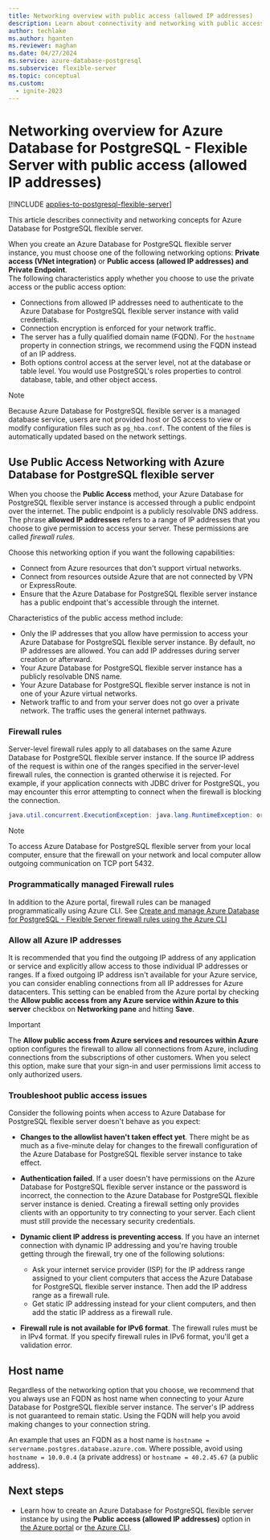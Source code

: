 ```yaml
---
title: Networking overview with public access (allowed IP addresses)
description: Learn about connectivity and networking with public access for Azure Database for PostgreSQL - Flexible Server.
author: techlake
ms.author: hganten
ms.reviewer: maghan
ms.date: 04/27/2024
ms.service: azure-database-postgresql
ms.subservice: flexible-server
ms.topic: conceptual
ms.custom:
  - ignite-2023
---
```


# Networking overview for Azure Database for PostgreSQL - Flexible Server with public access (allowed IP addresses)

[!INCLUDE [applies-to-postgresql-flexible-server](~/reusable-content/ce-skilling/azure/includes/postgresql/includes/applies-to-postgresql-flexible-server.md)]

This article describes connectivity and networking concepts for Azure Database for PostgreSQL flexible server.

When you create an Azure Database for PostgreSQL flexible server instance, you must choose one of the following networking options: **Private access (VNet integration)** or **Public access (allowed IP addresses) and Private Endpoint**.  
The following characteristics apply whether you choose to use the private access or the public access option:

- Connections from allowed IP addresses need to authenticate to the Azure Database for PostgreSQL flexible server instance with valid credentials.
- Connection encryption is enforced for your network traffic.
- The server has a fully qualified domain name (FQDN). For the `hostname` property in connection strings, we recommend using the FQDN instead of an IP address.
- Both options control access at the server level, not at the database  or table level. You would use PostgreSQL's roles properties to control database, table, and other object access.

> [!NOTE]  
> Because Azure Database for PostgreSQL flexible server is a managed database service, users are not provided host or OS access to view or modify configuration files such as `pg_hba.conf`. The content of the files is automatically updated based on the network settings.

## Use Public Access Networking with Azure Database for PostgreSQL flexible server

When you choose the **Public Access** method, your Azure Database for PostgreSQL flexible server instance is accessed through a public endpoint over the internet. The public endpoint is a publicly resolvable DNS address. The phrase **allowed IP addresses** refers to a range of IP addresses that you choose to give permission to access your server. These permissions are called *firewall rules*.

Choose this networking option if you want the following capabilities:

- Connect from Azure resources that don't support virtual networks.
- Connect from resources outside Azure that are not connected by VPN or ExpressRoute.
- Ensure that the Azure Database for PostgreSQL flexible server instance has a public endpoint that's accessible through the internet.

Characteristics of the public access method include:

- Only the IP addresses that you allow have permission to access your Azure Database for PostgreSQL flexible server instance. By default, no IP addresses are allowed. You can add IP addresses during server creation or afterward.
- Your Azure Database for PostgreSQL flexible server instance has a publicly resolvable DNS name.
- Your Azure Database for PostgreSQL flexible server instance is not in one of your Azure virtual networks.
- Network traffic to and from your server does not go over a private network. The traffic uses the general internet pathways.

### Firewall rules

Server-level firewall rules apply to all databases on the same Azure Database for PostgreSQL flexible server instance. If the source IP address of the request is within one of the ranges specified in the server-level firewall rules, the connection is granted otherwise it is rejected. For example, if your application connects with JDBC driver for PostgreSQL, you may encounter this error attempting to connect when the firewall is blocking the connection.
```java
java.util.concurrent.ExecutionException: java.lang.RuntimeException: org.postgresql.util.PSQLException: FATAL: no pg_hba.conf entry for host "123.45.67.890", user "adminuser", database "postgresql", SSL
```
> [!NOTE]
> To access Azure Database for PostgreSQL flexible server from your local computer, ensure that the firewall on your network and local computer allow outgoing communication on TCP port 5432.

### Programmatically managed Firewall rules
In addition to the Azure portal, firewall rules can be managed programmatically using Azure CLI. See [Create and manage Azure Database for PostgreSQL - Flexible Server firewall rules using the Azure CLI](./how-to-manage-firewall-cli.md)

### Allow all Azure IP addresses

It is recommended that you find the outgoing IP address of any application or service and explicitly allow access to those individual IP addresses or ranges. If a fixed outgoing IP address isn't available for your Azure service, you can consider enabling connections from all IP addresses for Azure datacenters.
This setting can be enabled from the Azure portal by checking the **Allow public access from any Azure service within Azure to this server** checkbox on **Networking pane** and hitting **Save**. 
 
> [!IMPORTANT]  
> The **Allow public access from Azure services and resources within Azure** option configures the firewall to allow all connections from Azure, including connections from the subscriptions of other customers. When you select this option, make sure that your sign-in and user permissions limit access to only authorized users.

### Troubleshoot public access issues

Consider the following points when access to Azure Database for PostgreSQL flexible server doesn't behave as you expect:

- **Changes to the allowlist haven't taken effect yet**. There might be as much as a five-minute delay for changes to the firewall configuration of the Azure Database for PostgreSQL flexible server instance to take effect.

- **Authentication failed**. If a user doesn't have permissions on the Azure Database for PostgreSQL flexible server instance or the password is incorrect, the connection to the Azure Database for PostgreSQL flexible server instance is denied. Creating a firewall setting only provides clients with an opportunity to try connecting to your server. Each client must still provide the necessary security credentials.

- **Dynamic client IP address is preventing access**. If you have an internet connection with dynamic IP addressing and you're having trouble getting through the firewall, try one of the following solutions:

   * Ask your internet service provider (ISP) for the IP address range assigned to your client computers that access the Azure Database for PostgreSQL flexible server instance. Then add the IP address range as a firewall rule.
   * Get static IP addressing instead for your client computers, and then add the static IP address as a firewall rule.

- **Firewall rule is not available for IPv6 format**. The firewall rules must be in IPv4 format. If you specify firewall rules in IPv6 format, you'll get a validation error.

## Host name

Regardless of the networking option that you choose, we recommend that you always use an FQDN as host name when connecting to your Azure Database for PostgreSQL flexible server instance. The server's IP address is not guaranteed to remain static. Using the FQDN will help you avoid making changes to your connection string.

An example that uses an FQDN as a host name is `hostname = servername.postgres.database.azure.com`. Where possible, avoid using `hostname = 10.0.0.4` (a private address) or `hostname = 40.2.45.67` (a public address).

## Next steps

- Learn how to create an Azure Database for PostgreSQL flexible server instance by using the **Public access (allowed IP addresses)** option in [the Azure portal](how-to-manage-firewall-portal.md) or [the Azure CLI](how-to-manage-firewall-cli.md).
